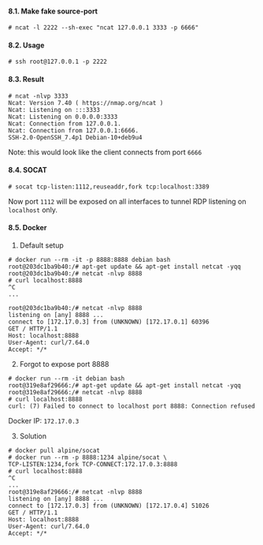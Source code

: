 #### 8.1. Make fake source-port
```
# ncat -l 2222 --sh-exec "ncat 127.0.0.1 3333 -p 6666"
```


#### 8.2. Usage
```
# ssh root@127.0.0.1 -p 2222
```


#### 8.3. Result
```
# ncat -nlvp 3333
Ncat: Version 7.40 ( https://nmap.org/ncat )
Ncat: Listening on :::3333
Ncat: Listening on 0.0.0.0:3333
Ncat: Connection from 127.0.0.1.
Ncat: Connection from 127.0.0.1:6666.
SSH-2.0-OpenSSH_7.4p1 Debian-10+deb9u4
```
Note: this would look like the client connects from port `6666`


#### 8.4. SOCAT
```
# socat tcp-listen:1112,reuseaddr,fork tcp:localhost:3389
```
Now port `1112` will be exposed on all interfaces to tunnel RDP listening on `localhost` only.


#### 8.5. Docker

1. Default setup
```
# docker run --rm -it -p 8888:8888 debian bash
root@203dc1ba9b40:/# apt-get update && apt-get install netcat -yqq
root@203dc1ba9b40:/# netcat -nlvp 8888
# curl localhost:8888
^C
...

root@203dc1ba9b40:/# netcat -nlvp 8888
listening on [any] 8888 ...
connect to [172.17.0.3] from (UNKNOWN) [172.17.0.1] 60396
GET / HTTP/1.1
Host: localhost:8888
User-Agent: curl/7.64.0
Accept: */*
```


2. Forgot to expose port 8888
```
# docker run --rm -it debian bash
root@319e8af29666:/# apt-get update && apt-get install netcat -yqq
root@319e8af29666:/# netcat -nlvp 8888
# curl localhost:8888
curl: (7) Failed to connect to localhost port 8888: Connection refused
```
Docker IP: `172.17.0.3`

3. Solution
```
# docker pull alpine/socat
# docker run --rm -p 8888:1234 alpine/socat \
TCP-LISTEN:1234,fork TCP-CONNECT:172.17.0.3:8888
# curl localhost:8888
^C
...
root@319e8af29666:/# netcat -nlvp 8888
listening on [any] 8888 ...
connect to [172.17.0.3] from (UNKNOWN) [172.17.0.4] 51026
GET / HTTP/1.1
Host: localhost:8888
User-Agent: curl/7.64.0
Accept: */*
```


